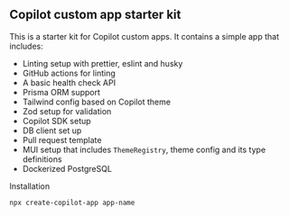 ## Copilot custom app starter kit

This is a starter kit for Copilot custom apps. It contains a simple app that includes:

- Linting setup with prettier, eslint and husky
- GitHub actions for linting
- A basic health check API
- Prisma ORM support
- Tailwind config based on Copilot theme
- Zod setup for validation
- Copilot SDK setup
- DB client set up
- Pull request template
- MUI setup that includes `ThemeRegistry`, theme config and its type definitions
- Dockerized PostgreSQL

Installation

```shell
npx create-copilot-app app-name
```
